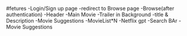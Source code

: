 


#fetures
-Login/Sign up page
    -redirect to Browse page
-Browse(after authentication)
    -Header
    -Main Movie
        -Trailer in Background
        -title & Description
        -Movie Suggestions
            -MovieList*N
-Netflix gpt
    -Search BAr
    -Movie Suggestions

